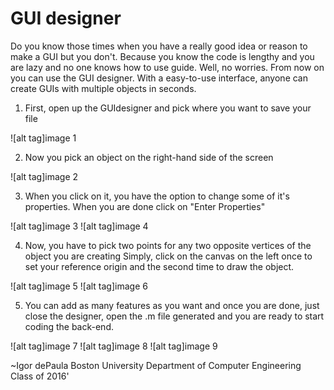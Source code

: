 GUI designer
===============

Do you know those times when you have a really good idea or reason to make a GUI but you don't.
Because you know the code is lengthy and you are lazy and no one knows how to use guide.
Well, no worries. From now on you can use the GUI designer. With a easy-to-use interface, anyone 
can  create GUIs with multiple objects in seconds.

1. First, open up the GUIdesigner and pick where you want to save your file

![alt tag]image 1

2. Now you pick an object on the right-hand side of the screen

![alt tag]image 2

3. When you click on it, you have the option to change some of it's properties. 
   When you are done click on "Enter Properties"

![alt tag]image 3
![alt tag]image 4

4. Now, you have to pick two points for any two opposite vertices of the object you are creating
   Simply, click on the canvas on the left once to set your reference origin and the second 
   time to draw the object.

![alt tag]image 5
![alt tag]image 6

5. You can add as many features as you want and once you are done, just close the designer, 
   open the .m file generated and you are ready to start coding the back-end.

![alt tag]image 7
![alt tag]image 8
![alt tag]image 9

~Igor dePaula
Boston University
Department of Computer Engineering
Class of 2016'
